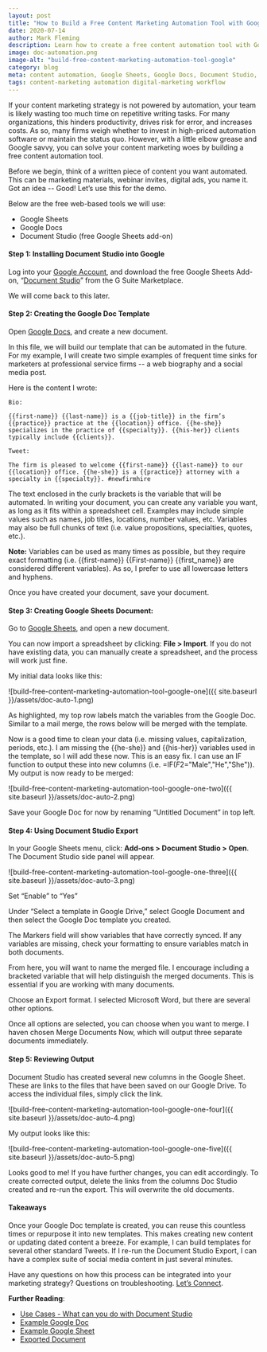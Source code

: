 ```yaml
---
layout: post
title: "How to Build a Free Content Marketing Automation Tool with Google"
date: 2020-07-14
author: Mark Fleming
description: Learn how to create a free content automation tool with Google that 
image: doc-automation.png
image-alt: "build-free-content-marketing-automation-tool-google"
category: blog
meta: content automation, Google Sheets, Google Docs, Document Studio, Content Workflow
tags: content-marketing automation digital-marketing workflow
---
```


If your content marketing strategy is not powered by automation, your team is likely wasting too much time on repetitive writing tasks. For many organizations, this hinders productivity, drives risk for error, and increases costs. As so, many firms weigh whether to invest in high-priced automation software or maintain the status quo. However, with a little elbow grease and Google savvy, you can solve your content marketing woes by building a free content automation tool.

Before we begin, think of a written piece of content you want automated. This can be marketing materials, webinar invites, digital ads, you name it. Got an idea -- Good! Let’s use this for the demo.

Below are the free web-based tools we will use:
* Google Sheets
* Google Docs
* Document Studio (free Google Sheets add-on)

#### Step 1: Installing Document Studio into Google

Log into your [Google Account](https://accounts.google.com/signin/v2/identifier?continue=https%3A%2F%2Fwww.google.com%2F&hl=en&flowName=GlifWebSignIn&flowEntry=ServiceLogin), and download the free Google Sheets Add-on, “[Document Studio](https://gsuite.google.com/marketplace/app/document_studio/429444628321)” from the G Suite Marketplace. 

We will come back to this later.

#### Step 2: Creating the Google Doc Template

Open [Google Docs](https://docs.google.com/), and create a new document. 

In this file, we will build our template that can be automated in the future. For my example, I will create two simple examples of frequent time sinks for marketers at professional service firms -- a web biography and a social media post.

Here is the content I wrote:

```
Bio:

{{first-name}} {{last-name}} is a {{job-title}} in the firm’s {{practice}} practice at the {{location}} office. {{he-she}} specializes in the practice of {{specialty}}. {{his-her}} clients typically include {{clients}}. 

Tweet: 

The firm is pleased to welcome {{first-name}} {{last-name}} to our {{location}} office. {{he-she}} is a {{practice}} attorney with a specialty in {{specialty}}. #newfirmhire
```

The text enclosed in the curly brackets is the variable that will be automated. In writing your document, you can create any variable you want, as long as it fits within a spreadsheet cell. Examples may include simple values such as names, job titles, locations, number values, etc. Variables may also be full chunks of text (i.e. value propositions, specialties, quotes, etc.). 

**Note:** Variables can be used as many times as possible, but they require exact formatting (i.e. {{first-name}} {{First-name}} {{first_name}} are considered different variables). As so, I prefer to use all lowercase letters and hyphens. 

Once you have created your document, save your document.

#### Step 3: Creating Google Sheets Document:

Go to [Google Sheets](https://docs.google.com/spreadsheets/?usp=mkt_sheets), and open a new document. 

You can now import a spreadsheet by clicking: **File > Import**. If you do not have existing data, you can manually create a spreadsheet, and the process will work just fine. 

My initial data looks like this: 

![build-free-content-marketing-automation-tool-google-one]({{ site.baseurl }}/assets/doc-auto-1.png)

As highlighted, my top row labels match the variables from the Google Doc. Similar to a mail merge, the rows below will be merged with the template.

Now is a good time to clean your data (i.e. missing values, capitalization, periods, etc.). I am missing the {{he-she}} and {{his-her}} variables used in the template, so I will add these now. This is an easy fix. I can use an IF function to output these into new columns (i.e. =IF($F$2="Male","He","She")). My output is now ready to be merged:

![build-free-content-marketing-automation-tool-google-one-two]({{ site.baseurl }}/assets/doc-auto-2.png)

Save your Google Doc for now by renaming “Untitled Document” in top left.

#### Step 4: Using Document Studio Export

In your Google Sheets menu, click:  **Add-ons > Document Studio > Open**. The Document Studio side panel will appear. 

![build-free-content-marketing-automation-tool-google-one-three]({{ site.baseurl }}/assets/doc-auto-3.png)

Set “Enable” to “Yes” 

Under “Select a template in Google Drive,” select Google Document and then select the Google Doc template you created. 

The Markers field will show variables that have correctly synced. If any variables are missing, check your formatting to ensure variables match in both documents. 

From here, you will want to name the merged file. I encourage including a bracketed variable that will help distinguish the merged documents. This is essential if you are working with many documents.

Choose an Export format. I selected Microsoft Word, but there are several other options.

Once all options are selected, you can choose when you want to merge. I haven chosen Merge Documents Now, which will output three separate documents immediately.

#### Step 5: Reviewing Output

Document Studio has created several new columns in the Google Sheet. These are links to the files that have been saved on our Google Drive. To access the individual files, simply click the link.

![build-free-content-marketing-automation-tool-google-one-four]({{ site.baseurl }}/assets/doc-auto-4.png)

My output looks like this:

![build-free-content-marketing-automation-tool-google-one-five]({{ site.baseurl }}/assets/doc-auto-5.png)

Looks good to me! If you have further changes, you can edit accordingly. To create corrected output, delete the links from the columns Doc Studio created and re-run the export. This will overwrite the old documents.

#### Takeaways

Once your Google Doc template is created, you can reuse this countless times or repurpose it into new templates. This makes creating new content or updating dated content a breeze. For example, I can build templates for several other standard Tweets. If I re-run the Document Studio Export, I can have a complex suite of social media content in just several minutes.

Have any questions on how this process can be integrated into your marketing strategy? Questions on troubleshooting. [Let’s Connect](https://www.linkedin.com/in/markdfleming/). 

**Further Reading**:
* [Use Cases - What can you do with Document Studio](https://www.labnol.org/document-studio-use-cases-5844)
* [Example Google Doc](https://docs.google.com/document/d/1O-9Y49aclklnX8hF6Byl8BmwECrxiWzwdMKd3nj_ELE/edit?usp=sharing)
* [Example Google Sheet](https://docs.google.com/spreadsheets/d/1Q3EdPFD-kNh4SQthB1Q-NA6-retufnsaqZ39jeL12B4/edit?usp=sharing)
* [Exported Document](https://drive.google.com/file/d/1WLT19C89oI7m9p1RIZ4l8S_jhApbMeRm/view?usp=sharing)
